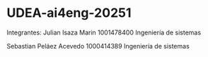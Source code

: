 # UDEA-ai4eng-20251
Integrantes:
Julian Isaza Marin 1001478400 Ingeniería de sistemas

Sebastian Peláez Acevedo 1000414389 Ingeniería de sistemas
